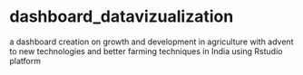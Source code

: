# dashboard_datavizualization
a dashboard creation on growth and development in agriculture with advent to new technologies and better farming techniques in India using Rstudio platform

